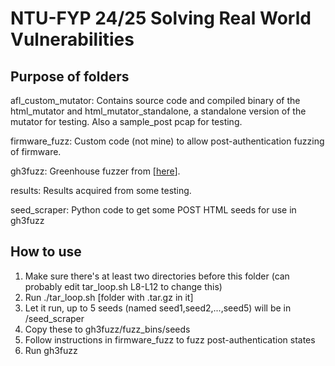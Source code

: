 # NTU-FYP 24/25 Solving Real World Vulnerabilities

## Purpose of folders
afl_custom_mutator: Contains source code and compiled binary of the html_mutator and html_mutator_standalone, a standalone version of the mutator for testing. Also a sample_post pcap for testing.

firmware_fuzz: Custom code (not mine) to allow post-authentication fuzzing of firmware.

gh3fuzz: Greenhouse fuzzer from [[here](https://github.com/sefcom/gh3fuzz)].

results: Results acquired from some testing.

seed_scraper: Python code to get some POST HTML seeds for use in gh3fuzz

## How to use
1) Make sure there's at least two directories before this folder (can probably edit tar_loop.sh L8-L12 to change this)
2) Run ./tar_loop.sh [folder with .tar.gz in it]
3) Let it run, up to 5 seeds (named seed1,seed2,...,seed5) will be in /seed_scraper
4) Copy these to gh3fuzz/fuzz_bins/seeds
5) Follow instructions in firmware_fuzz to fuzz post-authentication states
6) Run gh3fuzz
